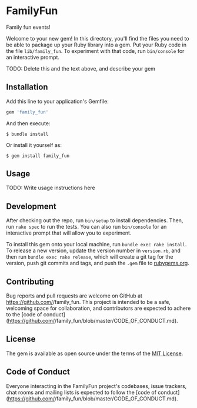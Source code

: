 # FamilyFun
Family fun events!

Welcome to your new gem! In this directory, you'll find the files you need to be able to package up your Ruby library into a gem. Put your Ruby code in the file `lib/family_fun`. To experiment with that code, run `bin/console` for an interactive prompt.

TODO: Delete this and the text above, and describe your gem

## Installation

Add this line to your application's Gemfile:

```ruby
gem 'family_fun'
```

And then execute:

    $ bundle install

Or install it yourself as:

    $ gem install family_fun

## Usage

TODO: Write usage instructions here

## Development

After checking out the repo, run `bin/setup` to install dependencies. Then, run `rake spec` to run the tests. You can also run `bin/console` for an interactive prompt that will allow you to experiment.

To install this gem onto your local machine, run `bundle exec rake install`. To release a new version, update the version number in `version.rb`, and then run `bundle exec rake release`, which will create a git tag for the version, push git commits and tags, and push the `.gem` file to [rubygems.org](https://rubygems.org).

## Contributing

Bug reports and pull requests are welcome on GitHub at https://github.com/<github username>/family_fun. This project is intended to be a safe, welcoming space for collaboration, and contributors are expected to adhere to the [code of conduct](https://github.com/<github username>/family_fun/blob/master/CODE_OF_CONDUCT.md).


## License

The gem is available as open source under the terms of the [MIT License](https://opensource.org/licenses/MIT).

## Code of Conduct

Everyone interacting in the FamilyFun project's codebases, issue trackers, chat rooms and mailing lists is expected to follow the [code of conduct](https://github.com/<github username>/family_fun/blob/master/CODE_OF_CONDUCT.md).
